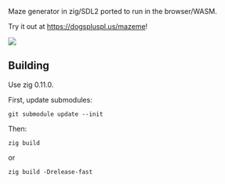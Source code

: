 Maze generator in zig/SDL2 ported to run in the browser/WASM.

Try it out at https://dogspluspl.us/mazeme!

![](./web/demo.gif)

## Building

Use zig 0.11.0.

First, update submodules:
```
git submodule update --init
```

Then:
```
zig build
```

or
```
zig build -Drelease-fast
```
